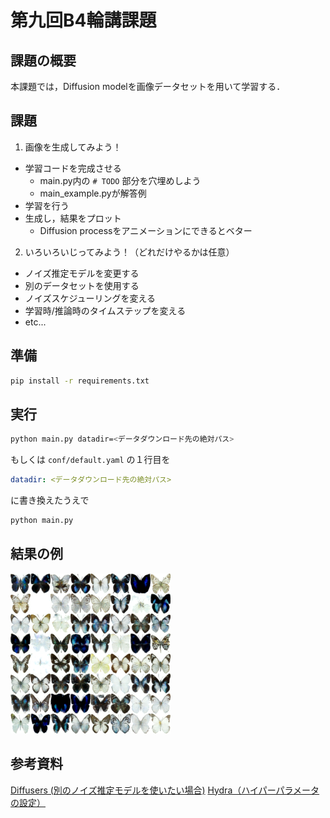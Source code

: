 # 第九回B4輪講課題



## 課題の概要

本課題では，Diffusion modelを画像データセットを用いて学習する．



## 課題

1. 画像を生成してみよう！
  - 学習コードを完成させる
    - main.py内の `# TODO` 部分を穴埋めしよう
    - main_example.pyが解答例
  - 学習を行う
  - 生成し，結果をプロット
    - Diffusion processをアニメーションにできるとベター
2. いろいろいじってみよう！（どれだけやるかは任意）
  - ノイズ推定モデルを変更する
  - 別のデータセットを使用する
  - ノイズスケジューリングを変える
  - 学習時/推論時のタイムステップを変える
  - etc...


## 準備

```sh
pip install -r requirements.txt
```

## 実行

```sh
python main.py datadir=<データダウンロード先の絶対パス>
```
もしくは `conf/default.yaml` の１行目を
```yaml
datadir: <データダウンロード先の絶対パス>
```
に書き換えたうえで
```sh
python main.py
```
## 結果の例

![Result](figs/result.png)

## 参考資料

[Diffusers (別のノイズ推定モデルを使いたい場合)](https://huggingface.co/docs/diffusers/api/models/overview)
[Hydra（ハイパーパラメータの設定）](https://hydra.cc/docs/intro/)

